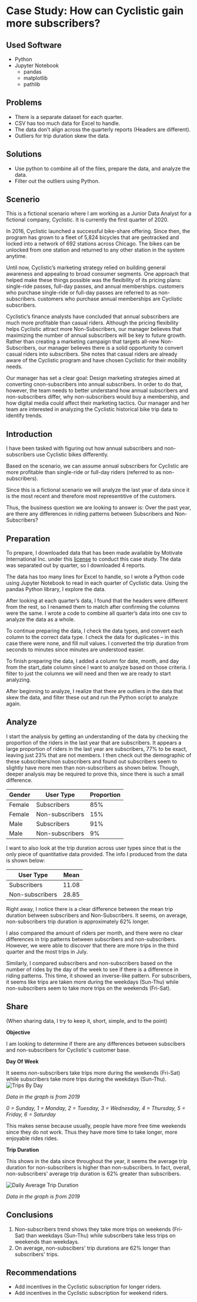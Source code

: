 # Case Study: How can Cyclistic gain more subscribers?

## Used Software
- Python
- Jupyter Notebook
  - pandas
  - matplotlib
  - pathlib

## Problems
- There is a separate dataset for each quarter.
- CSV has too much data for Excel to handle.
- The data don’t align across the quarterly reports (Headers are different).
- Outliers for trip duration skew the data.

## Solutions
- Use python to combine all of the files, prepare the data, and analyze the data.
- Filter out the outliers using Python.

## Scenerio
This is a fictional scenario where I am working as a Junior Data Analyst for a fictional company, Cyclistic. It is currently the first quarter of 2020.

In 2016, Cyclistic launched a successful bike-share offering. Since then, the program has grown
to a fleet of 5,824 bicycles that are geotracked and locked into a network of 692 stations
across Chicago. The bikes can be unlocked from one station and returned to any other station
in the system anytime.

Until now, Cyclistic’s marketing strategy relied on building general awareness and appealing to
broad consumer segments. One approach that helped make these things possible was the
flexibility of its pricing plans: single-ride passes, full-day passes, and annual memberships.
customers who purchase single-ride or full-day passes are referred to as non-subscribers.
customers who purchase annual memberships are Cyclistic subscribers.

Cyclistic’s finance analysts have concluded that annual subscribers are much more profitable
than casual riders. Although the pricing flexibility helps Cyclistic attract more Non-Subscribers, our manager believes that maximizing the number of annual subscribers will be key to future growth.
Rather than creating a marketing campaign that targets all-new Non-Subscribers, our manager believes there is a solid opportunity to convert casual riders into subscribers. She notes that casual riders are already aware of the Cyclistic program and have chosen Cyclistic for their mobility needs.

Our manager has set a clear goal: Design marketing strategies aimed at converting cnon-subscribers into annual subscribers. In order to do that, however, the team needs to better understand how annual subscribers and non-subscribers differ, why non-subscribers would buy a membership, and how digital media could affect their marketing tactics. Our manager and her team are interested in analyzing the Cyclistic historical bike trip data to identify trends.

## Introduction

I have been tasked with figuring out how annual subscribers and non-subscribers use Cyclistic bikes differently.

Based on the scenario, we can assume annual subscribers for Cyclistic are more profitable than single-ride or full-day riders (referred to as non-subscribers).

Since this is a fictional scenario we will analyze the last year of data since it is the most recent and therefore most representitive of the customers.

Thus, the business question we are looking to answer is:
Over the past year, are there any differences in riding patterns between Subscribers and Non-Subscribers?

## Preparation

To prepare, I downloaded data that has been made available by Motivate International Inc. under this [license](https://www.divvybikes.com/data-license-agreement) to conduct this case study. The data was separated out by quarter, so I downloaded 4 reports. 

The data has too many lines for Excel to handle, so I wrote a Python code using Jupyter Notebook to read in each quarter of Cyclistic data. Using the pandas Python library, I explore the data.

After looking at each quarter’s data, I found that the headers were different from the rest, so I renamed them to match after confirming the columns were the same. I wrote a code to combine all quarter’s data into one csv to analyze the data as a whole.

To continue preparing the data, I check the data types, and convert each column to the correct data type. I check the data for duplicates – in this case there were none, and fill null values. I converted the trip duration from seconds to minutes since minutes are understood easier.

To finish preparing the data, I added a column for date, month, and day from the start_date column since I want to analyze based on those criteria. I filter to just the columns we will need and then we are ready to start analyzing.

After beginning to analyze, I realize that there are outliers in the data that skew the data, and filter these out and run the Python script to analyze again.

## Analyze

I start the analysis by getting an understanding of the data by checking the proportion of the riders in the last year that are subscribers. It appears a large proportion of riders in the last year are subscribers, 77% to be exact, leaving just 23% that are not members. I then check out the demographic of these subscribers/non subscribers and found out subscribers seem to slightly have more men than non-subscribers as shown below. Though, deeper analysis may be required to prove this, since there is such a small difference.

| Gender | User Type | Proportion |
| ----------- | ----------- | ----------- |
| Female | Subscribers | 85% |
| Female | Non-subscribers | 15% |
| Male | Subscribers | 91% |
| Male | Non-subscribers | 9% |

I want to also look at the trip duration across user types since that is the only piece of quantitative data provided. The info I produced from the data is shown below:

| User Type | Mean |
| ----------- | ----------- |
| Subscribers | 11.08 |
| Non-subscribers | 28.85 |

Right away, I notice there is a clear difference between the mean trip duration between subscribers and Non-Subscribers. It seems, on average, non-subscribers trip duration is approximately 62% longer.

I also compared the amount of riders per month, and there were no clear differences in trip patterns between subscribers and non-subscribers. However, we were able to discover that there are more trips in the third quarter and the most trips in July.

Similarly, I compared subscribers and non-subscribers based on the number of rides by the day of the week to see if there is a difference in riding patterns. This time, it showed an inverse-like pattern. For subscribers, it seems like trips are taken more during the weekdays (Sun-Thu) while non-subscribers seem to take more trips on the weekends (Fri-Sat).

## Share
(When sharing data, I try to keep it, short, simple, and to the point)

**Objective**

I am looking to determine if there are any differences between subscibers and non-subscribers for Cyclistic's customer base.

**Day Of Week**

It seems non-subscribers take trips more during the weekends (Fri-Sat) while subscribers take more trips during the weekdays (Sun-Thu).
![Trips By Day](/images/trips_by_day.png)

*Data in the graph is from 2019*

*0 = Sunday, 1 = Monday, 2 = Tuesday, 3 = Wednesday, 4 = Thursday, 5 = Friday, 6 = Saturday*

This makes sense because usually, people have more free time weekends since they do not work. Thus they have more time to take longer, more enjoyable rides rides.

**Trip Duration**

This shows in the data since throughout the year, it seems the average trip duration for non-subscribers is higher than non-subscribers. In fact, overall, non-subscribers' average trip duration is 62% greater than subscribers.

![Daily Average Trip Duration](/images/daily_avg_trip_duration.png)

*Data in the graph is from 2019*

## Conclusions
1. Non-subscribers trend shows they take more trips on weekends (Fri-Sat) than weekdays (Sun-Thu) while subscribers take less trips on weekends than weekdays.
2. On average, non-subscibers' trip durations are 62% longer than subscribers' trips.

## Recommendations
- Add incentives in the Cyclistic subscription for longer riders.
- Add incentives in the Cyclistic subscription for weekend riders.

